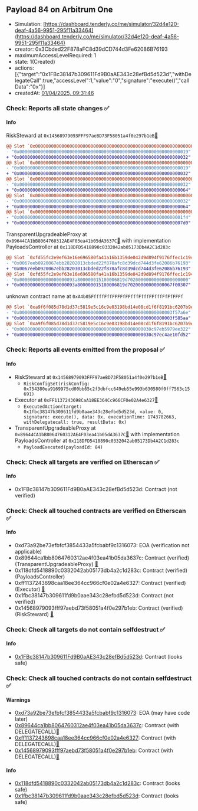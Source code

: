 ## Payload 84 on Arbitrum One

- Simulation: [https://dashboard.tenderly.co/me/simulator/32d4e120-deaf-4a56-9951-295f11a33464](https://dashboard.tenderly.co/me/simulator/32d4e120-deaf-4a56-9951-295f11a33464)
- creator: 0x3Cbded22F878aFC8d39dCD744d3Fe62086B76193
- maximumAccessLevelRequired: 1
- state: 1(Created)
- actions: [{"target":"0x1FBc38147b309611Fd9B0aAE343c28efBd5d523d","withDelegateCall":true,"accessLevel":1,"value":"0","signature":"execute()","callData":"0x"}]
- createdAt: [01/04/2025, 09:31:46](https://arbiscan.io/tx/0x576fa868e02309107deb74cf9ad8f84b630ea3e1bac89172cf1020005e026a11)

### Check: Reports all state changes :white_check_mark:

#### Info


RiskSteward at `0x14568979093FFF97aeBD73F58051a4f0e297b1eB`[:ghost:](https://github.com/bgd-labs/aave-address-book "AaveV3Arbitrum.RISK_STEWARD")
```diff
@@ Slot `0x0000000000000000000000000000000000000000000000000000000000000002` @@
- "0x0000000000000000000000000000000000000000000000000000000000000019"
+ "0x0000000000000000000000000000000000000000000000000000000000000032"
@@ Slot `0x0000000000000000000000000000000000000000000000000000000000000004` @@
- "0x0000000000000000000000000000000000000000000000000000000000000019"
+ "0x0000000000000000000000000000000000000000000000000000000000000032"
@@ Slot `0x000000000000000000000000000000000000000000000000000000000000000e` @@
- "0x0000000000000000000000000000000000000000000000000000000000000032"
+ "0x0000000000000000000000000000000000000000000000000000000000000064"
@@ Slot `0x0000000000000000000000000000000000000000000000000000000000000010` @@
- "0x0000000000000000000000000000000000000000000000000000000000000032"
+ "0x0000000000000000000000000000000000000000000000000000000000000064"
@@ Slot `0x0000000000000000000000000000000000000000000000000000000000000012` @@
- "0x00000000000000000000000000000000000000000000000000000000000001f4"
+ "0x00000000000000000000000000000000000000000000000000000000000007d0"
```

TransparentUpgradeableProxy at `0x89644CA1bB8064760312AE4F03ea41b05dA3637C`[:ghost:](https://github.com/bgd-labs/aave-address-book "GovernanceV3Arbitrum.PAYLOADS_CONTROLLER") with implementation PayloadsController at `0x118DFD5418890c0332042ab05173Db4A2C1d283c`
```diff
@@ Slot `0xfd55fc2e9ef63e16e696580fa41a16b1359de042d9d894f9176ffec1c194a986` @@
- "0x0067eeb0920067ebb28202013cbded22f878afc8d39dcd744d3fe62086b76193"
+ "0x0067eeb0920067ebb28203013cbded22f878afc8d39dcd744d3fe62086b76193"
@@ Slot `0xfd55fc2e9ef63e16e696580fa41a16b1359de042d9d894f9176ffec1c194a987` @@
- "0x000000000000000000093a800000015180006819d70200000000000000000000"
+ "0x000000000000000000093a800000015180006819d70200000000000067f00307"
```

unknown contract name at `0xA4b05FffffFffFFFFfFFfffFfffFFfffFfFfFFFf`
```diff
@@ Slot `0xa9f6f085d78d1d37c5819e5c16c9e03198bd14e08cd1f6f8191bc6207b9e9706` @@
- "0x0000000000000000000000000000000000000000000000000000000003f57a6e"
+ "0x0000000000000000000000000000000000000000000000000000000003f585aa"
@@ Slot `0xa9f6f085d78d1d37c5819e5c16c9e03198bd14e08cd1f6f8191bc6207b9e970b` @@
- "0x00000000000000000000000000000000000000000000000030c97eb5979ee322"
+ "0x00000000000000000000000000000000000000000000000030c97ec4ae10fd52"
```


### Check: Reports all events emitted from the proposal :white_check_mark:

#### Info

- RiskSteward at `0x14568979093FFF97aeBD73F58051a4f0e297b1eB`[:ghost:](https://github.com/bgd-labs/aave-address-book "AaveV3Arbitrum.RISK_STEWARD")
  - `RiskConfigSet(riskConfig: 0x754380ea9169975cd00bb65c2f3dbfcc649eb55e993b630580f0ff7563c15691)`
- Executor at `0xFF1137243698CaA18EE364Cc966CF0e02A4e6327`[:ghost:](https://github.com/bgd-labs/aave-address-book "AaveV3Arbitrum.ACL_ADMIN, GovernanceV3Arbitrum.EXECUTOR_LVL_1")
  - `ExecutedAction(target: 0x1fbc38147b309611fd9b0aae343c28efbd5d523d, value: 0, signature: execute(), data: 0x, executionTime: 1743782663, withDelegatecall: true, resultData: 0x)`
- TransparentUpgradeableProxy at `0x89644CA1bB8064760312AE4F03ea41b05dA3637C`[:ghost:](https://github.com/bgd-labs/aave-address-book "GovernanceV3Arbitrum.PAYLOADS_CONTROLLER") with implementation PayloadsController at `0x118DFD5418890c0332042ab05173Db4A2C1d283c`
  - `PayloadExecuted(payloadId: 84)`

### Check: Check all targets are verified on Etherscan :white_check_mark:

#### Info

- 0x1FBc38147b309611Fd9B0aAE343c28efBd5d523d: Contract (not verified) 

### Check: Check all touched contracts are verified on Etherscan :white_check_mark:

#### Info

- 0xd73a92be73efbfcf3854433a5fcbabf9c1316073: EOA (verification not applicable)
- 0x89644ca1bb8064760312ae4f03ea41b05da3637c: Contract (verified) (TransparentUpgradeableProxy) [:ghost:](https://github.com/bgd-labs/aave-address-book "GovernanceV3Arbitrum.PAYLOADS_CONTROLLER")
- 0x118dfd5418890c0332042ab05173db4a2c1d283c: Contract (verified) (PayloadsController) 
- 0xff1137243698caa18ee364cc966cf0e02a4e6327: Contract (verified) (Executor) [:ghost:](https://github.com/bgd-labs/aave-address-book "AaveV3Arbitrum.ACL_ADMIN, GovernanceV3Arbitrum.EXECUTOR_LVL_1")
- 0x1fbc38147b309611fd9b0aae343c28efbd5d523d: Contract (not verified) 
- 0x14568979093fff97aebd73f58051a4f0e297b1eb: Contract (verified) (RiskSteward) [:ghost:](https://github.com/bgd-labs/aave-address-book "AaveV3Arbitrum.RISK_STEWARD")

### Check: Check all targets do not contain selfdestruct :white_check_mark:

#### Info

- [0x1FBc38147b309611Fd9B0aAE343c28efBd5d523d](https://arbiscan.io/address/0x1FBc38147b309611Fd9B0aAE343c28efBd5d523d): Contract (looks safe)

### Check: Check all touched contracts do not contain selfdestruct :white_check_mark:

#### Warnings

- [0xd73a92be73efbfcf3854433a5fcbabf9c1316073](https://arbiscan.io/address/0xd73a92be73efbfcf3854433a5fcbabf9c1316073): EOA (may have code later)
- [0x89644ca1bb8064760312ae4f03ea41b05da3637c](https://arbiscan.io/address/0x89644ca1bb8064760312ae4f03ea41b05da3637c): Contract (with DELEGATECALL)[:ghost:](https://github.com/bgd-labs/aave-address-book "GovernanceV3Arbitrum.PAYLOADS_CONTROLLER")
- [0xff1137243698caa18ee364cc966cf0e02a4e6327](https://arbiscan.io/address/0xff1137243698caa18ee364cc966cf0e02a4e6327): Contract (with DELEGATECALL)[:ghost:](https://github.com/bgd-labs/aave-address-book "AaveV3Arbitrum.ACL_ADMIN, GovernanceV3Arbitrum.EXECUTOR_LVL_1")
- [0x14568979093fff97aebd73f58051a4f0e297b1eb](https://arbiscan.io/address/0x14568979093fff97aebd73f58051a4f0e297b1eb): Contract (with DELEGATECALL)[:ghost:](https://github.com/bgd-labs/aave-address-book "AaveV3Arbitrum.RISK_STEWARD")

#### Info

- [0x118dfd5418890c0332042ab05173db4a2c1d283c](https://arbiscan.io/address/0x118dfd5418890c0332042ab05173db4a2c1d283c): Contract (looks safe)
- [0x1fbc38147b309611fd9b0aae343c28efbd5d523d](https://arbiscan.io/address/0x1fbc38147b309611fd9b0aae343c28efbd5d523d): Contract (looks safe)

